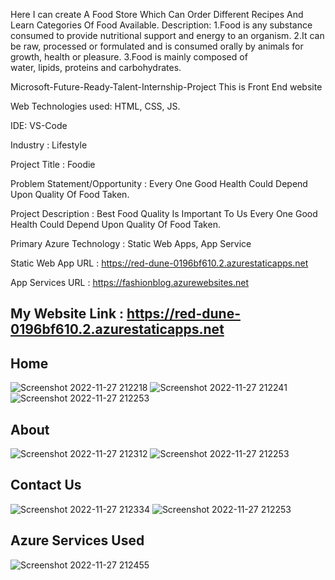 Here I can create A Food Store Which Can Order Different Recipes And Learn Categories Of Food Available. Description: 1.Food is any substance consumed to provide nutritional support and energy to an organism. 2.It can be raw, processed or formulated and is consumed orally by animals for growth, health or pleasure. 3.Food is mainly composed of water, lipids, proteins and carbohydrates.

Microsoft-Future-Ready-Talent-Internship-Project This is Front End website

Web Technologies used: HTML, CSS, JS.

IDE: VS-Code

Industry : Lifestyle

Project Title : Foodie

Problem Statement/Opportunity : Every One Good Health Could Depend Upon Quality Of Food Taken.

Project Description : Best Food Quality Is Important To Us Every One Good Health Could Depend Upon Quality Of Food Taken.

Primary Azure Technology : Static Web Apps, App Service

Static Web App URL : https://red-dune-0196bf610.2.azurestaticapps.net

App Services URL : https://fashionblog.azurewebsites.net

## My Website Link : https://red-dune-0196bf610.2.azurestaticapps.net

## Home
![Screenshot 2022-11-27 212218](https://user-images.githubusercontent.com/116792801/204144528-3692b898-33b1-49ea-841f-f423cd3969b1.jpg)
![Screenshot 2022-11-27 212241](https://user-images.githubusercontent.com/116792801/204144530-7265bf64-950e-4d65-aa1b-9d528ab3884e.jpg)
![Screenshot 2022-11-27 212253](https://user-images.githubusercontent.com/116792801/204144531-a4834ae2-9347-4bdb-9df3-2196e173e585.jpg)

## About
![Screenshot 2022-11-27 212312](https://user-images.githubusercontent.com/116792801/204144535-ca023f05-752a-4468-beaa-362957b6a183.jpg)
![Screenshot 2022-11-27 212253](https://user-images.githubusercontent.com/116792801/204144538-35725481-0578-4592-b22c-c59024f85ced.jpg)

## Contact Us
![Screenshot 2022-11-27 212334](https://user-images.githubusercontent.com/116792801/204144548-b5092049-624f-4c12-8802-14451022bf32.jpg)
![Screenshot 2022-11-27 212253](https://user-images.githubusercontent.com/116792801/204144551-6e9dc5dc-51e2-48f1-ab5f-46f0d609cb0f.jpg)

## Azure Services Used 
![Screenshot 2022-11-27 212455](https://user-images.githubusercontent.com/116792801/204144569-7ef215e9-214a-4fe6-8516-4ad135f15f40.jpg)



